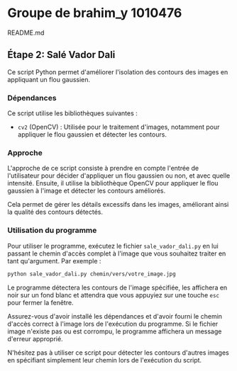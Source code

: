 # Groupe de brahim_y 1010476

README.md

## Étape 2: Salé Vador Dali

Ce script Python permet d'améliorer l'isolation des contours des images en appliquant un flou gaussien.

### Dépendances

Ce script utilise les bibliothèques suivantes :

- `cv2` (OpenCV) : Utilisée pour le traitement d'images, notamment pour appliquer le flou gaussien et détecter les contours.

### Approche

L'approche de ce script consiste à prendre en compte l'entrée de l'utilisateur pour décider d'appliquer un flou gaussien ou non, et avec quelle intensité. Ensuite, il utilise la bibliothèque OpenCV pour appliquer le flou gaussien à l'image et détecter les contours améliorés.

Cela permet de gérer les détails excessifs dans les images, améliorant ainsi la qualité des contours détectés.

### Utilisation du programme

Pour utiliser le programme, exécutez le fichier `sale_vador_dali.py` en lui passant le chemin d'accès complet à l'image que vous souhaitez traiter en tant qu'argument. Par exemple :

```bash
python sale_vador_dali.py chemin/vers/votre_image.jpg
```

Le programme détectera les contours de l'image spécifiée, les affichera en noir sur un fond blanc et attendra que vous appuyiez sur une touche `esc` pour fermer la fenêtre.

Assurez-vous d'avoir installé les dépendances et d'avoir fourni le chemin d'accès correct à l'image lors de l'exécution du programme. Si le fichier image n'existe pas ou est corrompu, le programme affichera un message d'erreur approprié.

N'hésitez pas à utiliser ce script pour détecter les contours d'autres images en spécifiant simplement leur chemin lors de l'exécution du script.
